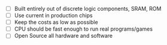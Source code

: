 - [ ] Built entirely out of discrete logic components, SRAM, ROM
- [ ] Use current in production chips
- [ ] Keep the costs as low as possible
- [ ] CPU should be fast enough to run real programs/games
- [ ] Open Source all hardware and software